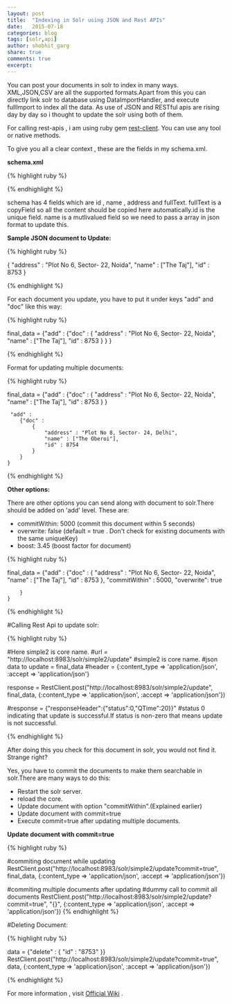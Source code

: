 ```yaml
---
layout: post
title:  "Indexing in Solr using JSON and Rest APIs"
date:   2015-07-18
categories: blog
tags: [solr,api]
author: shobhit_garg
share: true
comments: true
excerpt:
---
```



You can post your documents in solr to index in many ways. XML,JSON,CSV are all the supported formats.Apart from this you can directly link solr to database using DataImportHandler, and execute fullImport to index all the data. As use of JSON and RESTful apis are rising day by day so i thought to update the solr using both of them.

For calling rest-apis , i am using ruby gem [rest-client][rest-client]. You can use any tool or native methods.



To give you all a clear context , these are the fields in my schema.xml.

__schema.xml__

{% highlight ruby %}

<fields>
		<field name='id' type='string' required='true' />
		<field name='name' type='string' multiValued='true' stored='true'/>
		<field name='address' type='text_ws' />
		<copyField source='*' dest='fullText' />
		<field name='fullText' type='text_en'  multiValued='true' indexed='true' 		/>
</fields>

{% endhighlight %}

schema has 4 fields which are id , name , address and fullText. fullText is a copyField so all the content should be copied here automatically.id is the unique field. name is a mutlivalued field so we need to pass a array in json format to update this.



__Sample JSON document to Update:__


{% highlight ruby %}

  {
	        "address" : "Plot No 6, Sector- 22, Noida",
	        "name" : ["The Taj"],
	        "id" : 8753
  }

{% endhighlight %}



For each document you update, you have to put it under keys "add" and "doc" like this way:


{% highlight ruby %}

 final_data = 
 	{"add" : 
 		{"doc" :
		 	{
		        "address" : "Plot No 6, Sector- 22, Noida",
		        "name" : ["The Taj"],
		        "id" : 8753
		    }
	    }
    }

{% endhighlight %}


Format for updating multiple documents:

 {% highlight ruby %}

 final_data = 
 	{"add" : 
 		{"doc" :
		 	{
		        "address" : "Plot No 6, Sector- 22, Noida",
		        "name" : ["The Taj"],
		        "id" : 8753
		    }
	    }

	 "add" : 
 		{"doc" :
		 	{
		        "address" : "Plot No 8, Sector- 24, Delhi",
		        "name" : ["The Oberoi"],
		        "id" : 8754
		    }
	    }
    }

{% endhighlight %}


__Other options:__

There are other options you can send along with document to solr.There should be added on 'add' level. These are:

* commitWithin: 5000   (commit this document within 5 seconds)
* overwrite: false     (default = true . Don't check for existing documents with the same uniqueKey)
* boost: 3.45  (boost factor for document)


{% highlight ruby %}

 final_data = 
 	{"add" : 
 		{"doc" :
		 	{
		        "address" : "Plot No 6, Sector- 22, Noida",
		        "name" : ["The Taj"],
		        "id" : 8753
		    },
		    "commitWithin" : 5000,
		    "overwrite": true

	    }
    }

{% endhighlight %}






#Calling Rest Api to update solr:

{% highlight ruby %}

#Here simple2 is core name.
#url =  "http://localhost:8983/solr/simple2/update" #simple2 is core name.
#json data to update = final_data
#header = {:content_type => 'application/json', :accept => 'application/json'} 

response = RestClient.post("http://localhost:8983/solr/simple2/update", final_data, {:content_type => 'application/json', :accept => 'application/json'})

#response = {"responseHeader":{"status":0,"QTime":20}}"
#status 0 indicating that update is successful.If status is non-zero that means update is not successful.

{% endhighlight %}

After doing this you check for this document in solr, you would not find it. Strange right?

Yes, you have to commit the documents to make them searchable in solr.There are many ways to do this:

* Restart the solr server.
* reload the core.
* Update document with option "commitWithin".(Explained earlier)
* Update document with commit=true
* Execute commit=true after updating multiple documents.


__Update document with commit=true__



{% highlight ruby %}

#commiting document while updating
RestClient.post("http://localhost:8983/solr/simple2/update?commit=true", final_data, {:content_type => 'application/json', :accept => 'application/json'})

#commiting multiple documents after updating
#dummy call to commit all documents
RestClient.post("http://localhost:8983/solr/simple2/update?commit=true", "{}", {:content_type => 'application/json', :accept => 'application/json'})
{% endhighlight %}



#Deleting Document:

{% highlight ruby %}

data = {"delete"  : { "id"  : "8753" }}
RestClient.post("http://localhost:8983/solr/simple2/update?commit=true", data, {:content_type => 'application/json', :accept => 'application/json'})

{% endhighlight %}

For more information , visit [Official Wiki][solr-update-wiki] . 

[rest-client]:   https://github.com/rest-client/rest-client
[solr-update-wiki]:  https://cwiki.apache.org/confluence/display/solr/Uploading+Data+with+Index+Handlers
